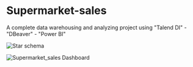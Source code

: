 # Supermarket-sales
A complete data warehousing and analyzing project using "Talend DI" - "DBeaver"  - "Power BI"

 ![Star schema](https://github.com/younesaaa/Supermarket-sales/assets/118861994/fe72c7f2-99fe-4383-b0ad-92987dd92931)

![Supermarket_sales Dashboard](https://github.com/younesaaa/Supermarket-sales/assets/118861994/48c94d70-da45-4b1f-9a14-8ce6206f9785)

